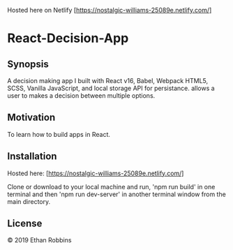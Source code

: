 

Hosted here on Netlify [https://nostalgic-williams-25089e.netlify.com/]
# React-Decision-App
## Synopsis

A decision making app I  built with  React v16, Babel, Webpack HTML5, SCSS, Vanilla JavaScript, and local storage API for persistance. allows a user to makes a decision between multiple options.


## Motivation

To learn how to build apps in React. 

## Installation

Hosted here: [https://nostalgic-williams-25089e.netlify.com/]

Clone or download to your local machine and run, 'npm run build' in one terminal and then 'npm run dev-server' in another terminal window from the main directory.


## License

&copy; 2019 Ethan Robbins

